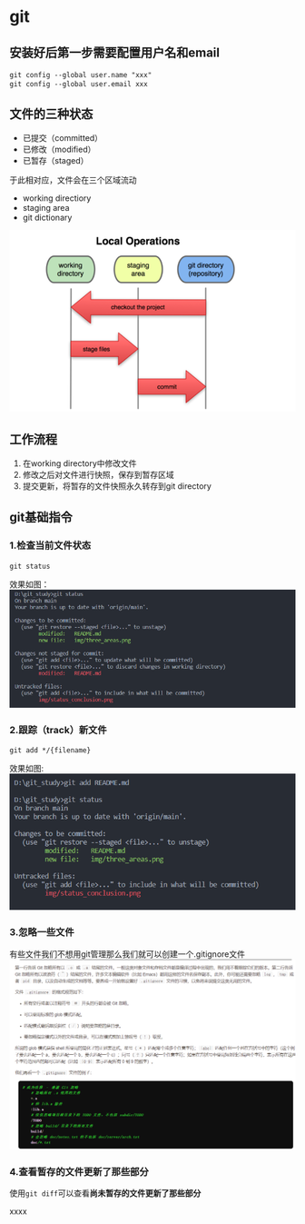 # git

## 安装好后第一步需要配置用户名和email

```git
git config --global user.name "xxx"
git config --global user.email xxx
```

## 文件的三种状态

* 已提交（committed）
* 已修改（modified）
* 已暂存（staged）

于此相对应，文件会在三个区域流动

* working directiory
* staging area
* git dictionary

![areas](img/three_areas.png)

## 工作流程

1. 在working directory中修改文件
2. 修改之后对文件进行快照，保存到暂存区域
3. 提交更新，将暂存的文件快照永久转存到git directory

## git基础指令

### 1.检查当前文件状态

```git
git status
```

效果如图：
![conclusion](./img/status_conclusion.png)

### 2.跟踪（track）新文件

```git
git add */{filename}
```

效果如图:
![conclusion](./img/add_conclusion.png)

### 3.忽略一些文件

有些文件我们不想用git管理那么我们就可以创建一个.gitignore文件
![ignore](img/gitignore.png)

### 4.查看暂存的文件更新了那些部分

使用`git diff`可以查看**尚未暂存的文件更新了那些部分**

xxxx